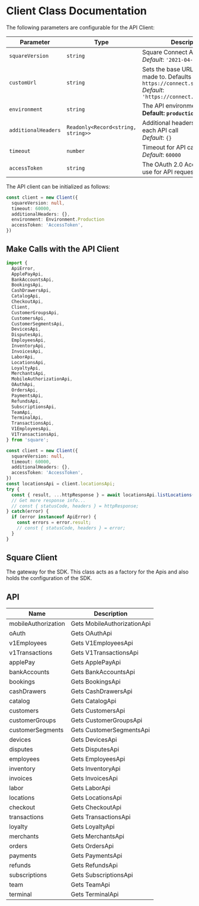 
# Client Class Documentation

The following parameters are configurable for the API Client:

| Parameter | Type | Description |
|  --- | --- | --- |
| `squareVersion` | `string` | Square Connect API versions<br>*Default*: `'2021-04-21'` |
| `customUrl` | `string` | Sets the base URL requests are made to. Defaults to `https://connect.squareup.com`<br>*Default*: `'https://connect.squareup.com'` |
| `environment` | `string` | The API environment. <br> **Default: `production`** |
| `additionalHeaders` | `Readonly<Record<string, string>>` | Additional headers to add to each API call<br>*Default*: `{}` |
| `timeout` | `number` | Timeout for API calls.<br>*Default*: `60000` |
| `accessToken` | `string` | The OAuth 2.0 Access Token to use for API requests. |

The API client can be initialized as follows:

```ts
const client = new Client({
  squareVersion: null,
  timeout: 60000,
  additionalHeaders: {},
  environment: Environment.Production
  accessToken: 'AccessToken',
})
```

## Make Calls with the API Client

```ts
import {
  ApiError,
  ApplePayApi,
  BankAccountsApi,
  BookingsApi,
  CashDrawersApi,
  CatalogApi,
  CheckoutApi,
  Client,
  CustomerGroupsApi,
  CustomersApi,
  CustomerSegmentsApi,
  DevicesApi,
  DisputesApi,
  EmployeesApi,
  InventoryApi,
  InvoicesApi,
  LaborApi,
  LocationsApi,
  LoyaltyApi,
  MerchantsApi,
  MobileAuthorizationApi,
  OAuthApi,
  OrdersApi,
  PaymentsApi,
  RefundsApi,
  SubscriptionsApi,
  TeamApi,
  TerminalApi,
  TransactionsApi,
  V1EmployeesApi,
  V1TransactionsApi,
} from 'square';

const client = new Client({
  squareVersion: null,
  timeout: 60000,
  additionalHeaders: {},
  accessToken: 'AccessToken',
})
const locationsApi = client.locationsApi;
try {
  const { result, ...httpResponse } = await locationsApi.listLocations();
  // Get more response info...
  // const { statusCode, headers } = httpResponse;
} catch(error) {
  if (error instanceof ApiError) {
    const errors = error.result;
    // const { statusCode, headers } = error;
  }
}
```

## Square Client

The gateway for the SDK. This class acts as a factory for the Apis and also holds the configuration of the SDK.

## API

| Name | Description |
|  --- | --- |
| mobileAuthorization | Gets MobileAuthorizationApi |
| oAuth | Gets OAuthApi |
| v1Employees | Gets V1EmployeesApi |
| v1Transactions | Gets V1TransactionsApi |
| applePay | Gets ApplePayApi |
| bankAccounts | Gets BankAccountsApi |
| bookings | Gets BookingsApi |
| cashDrawers | Gets CashDrawersApi |
| catalog | Gets CatalogApi |
| customers | Gets CustomersApi |
| customerGroups | Gets CustomerGroupsApi |
| customerSegments | Gets CustomerSegmentsApi |
| devices | Gets DevicesApi |
| disputes | Gets DisputesApi |
| employees | Gets EmployeesApi |
| inventory | Gets InventoryApi |
| invoices | Gets InvoicesApi |
| labor | Gets LaborApi |
| locations | Gets LocationsApi |
| checkout | Gets CheckoutApi |
| transactions | Gets TransactionsApi |
| loyalty | Gets LoyaltyApi |
| merchants | Gets MerchantsApi |
| orders | Gets OrdersApi |
| payments | Gets PaymentsApi |
| refunds | Gets RefundsApi |
| subscriptions | Gets SubscriptionsApi |
| team | Gets TeamApi |
| terminal | Gets TerminalApi |

